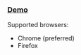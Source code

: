 
### [Demo](https://dl.dropboxusercontent.com/u/4466860/drums-and-bass/dist/latest/index.html)

Supported browsers:

* Chrome (preferred)
* Firefox